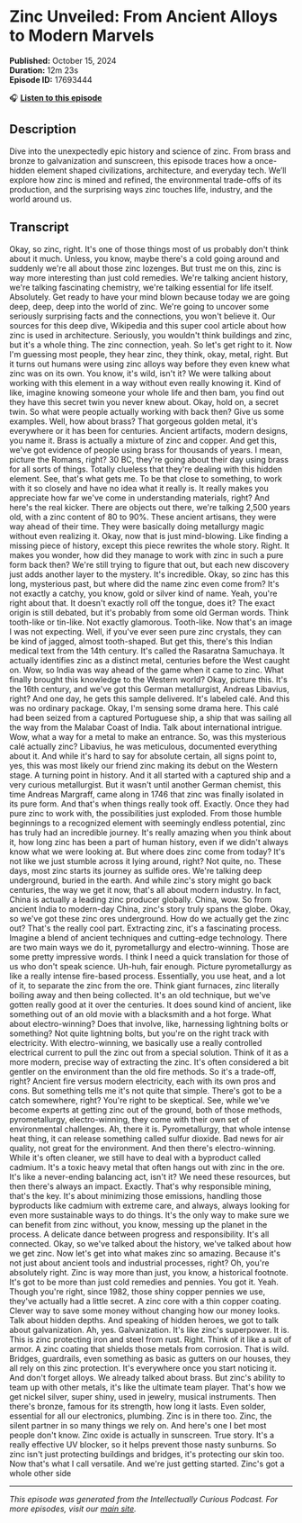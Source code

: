# Zinc Unveiled: From Ancient Alloys to Modern Marvels

**Published:** October 15, 2024  
**Duration:** 12m 23s  
**Episode ID:** 17693444

🎧 **[Listen to this episode](https://intellectuallycurious.buzzsprout.com/2529712/episodes/17693444-zinc-unveiled-from-ancient-alloys-to-modern-marvels)**

## Description

Dive into the unexpectedly epic history and science of zinc. From brass and bronze to galvanization and sunscreen, this episode traces how a once-hidden element shaped civilizations, architecture, and everyday tech. We’ll explore how zinc is mined and refined, the environmental trade-offs of its production, and the surprising ways zinc touches life, industry, and the world around us.

## Transcript

Okay, so zinc, right. It's one of those things most of us probably don't think about it much. Unless, you know, maybe there's a cold going around and suddenly we're all about those zinc lozenges. But trust me on this, zinc is way more interesting than just cold remedies. We're talking ancient history, we're talking fascinating chemistry, we're talking essential for life itself. Absolutely. Get ready to have your mind blown because today we are going deep, deep, deep into the world of zinc. We're going to uncover some seriously surprising facts and the connections, you won't believe it. Our sources for this deep dive, Wikipedia and this super cool article about how zinc is used in architecture. Seriously, you wouldn't think buildings and zinc, but it's a whole thing. The zinc connection, yeah. So let's get right to it. Now I'm guessing most people, they hear zinc, they think, okay, metal, right. But it turns out humans were using zinc alloys way before they even knew what zinc was on its own. You know, it's wild, isn't it? We were talking about working with this element in a way without even really knowing it. Kind of like, imagine knowing someone your whole life and then bam, you find out they have this secret twin you never knew about. Okay, hold on, a secret twin. So what were people actually working with back then? Give us some examples. Well, how about brass? That gorgeous golden metal, it's everywhere or it has been for centuries. Ancient artifacts, modern designs, you name it. Brass is actually a mixture of zinc and copper. And get this, we've got evidence of people using brass for thousands of years. I mean, picture the Romans, right? 30 BC, they're going about their day using brass for all sorts of things. Totally clueless that they're dealing with this hidden element. See, that's what gets me. To be that close to something, to work with it so closely and have no idea what it really is. It really makes you appreciate how far we've come in understanding materials, right? And here's the real kicker. There are objects out there, we're talking 2,500 years old, with a zinc content of 80 to 90%. These ancient artisans, they were way ahead of their time. They were basically doing metallurgy magic without even realizing it. Okay, now that is just mind-blowing. Like finding a missing piece of history, except this piece rewrites the whole story. Right. It makes you wonder, how did they manage to work with zinc in such a pure form back then? We're still trying to figure that out, but each new discovery just adds another layer to the mystery. It's incredible. Okay, so zinc has this long, mysterious past, but where did the name zinc even come from? It's not exactly a catchy, you know, gold or silver kind of name. Yeah, you're right about that. It doesn't exactly roll off the tongue, does it? The exact origin is still debated, but it's probably from some old German words. Think tooth-like or tin-like. Not exactly glamorous. Tooth-like. Now that's an image I was not expecting. Well, if you've ever seen pure zinc crystals, they can be kind of jagged, almost tooth-shaped. But get this, there's this Indian medical text from the 14th century. It's called the Rasaratna Samuchaya. It actually identifies zinc as a distinct metal, centuries before the West caught on. Wow, so India was way ahead of the game when it came to zinc. What finally brought this knowledge to the Western world? Okay, picture this. It's the 16th century, and we've got this German metallurgist, Andreas Libavius, right? And one day, he gets this sample delivered. It's labeled calé. And this was no ordinary package. Okay, I'm sensing some drama here. This calé had been seized from a captured Portuguese ship, a ship that was sailing all the way from the Malabar Coast of India. Talk about international intrigue. Wow, what a way for a metal to make an entrance. So, was this mysterious calé actually zinc? Libavius, he was meticulous, documented everything about it. And while it's hard to say for absolute certain, all signs point to, yes, this was most likely our friend zinc making its debut on the Western stage. A turning point in history. And it all started with a captured ship and a very curious metallurgist. But it wasn't until another German chemist, this time Andreas Margraff, came along in 1746 that zinc was finally isolated in its pure form. And that's when things really took off. Exactly. Once they had pure zinc to work with, the possibilities just exploded. From those humble beginnings to a recognized element with seemingly endless potential, zinc has truly had an incredible journey. It's really amazing when you think about it, how long zinc has been a part of human history, even if we didn't always know what we were looking at. But where does zinc come from today? It's not like we just stumble across it lying around, right? Not quite, no. These days, most zinc starts its journey as sulfide ores. We're talking deep underground, buried in the earth. And while zinc's story might go back centuries, the way we get it now, that's all about modern industry. In fact, China is actually a leading zinc producer globally. China, wow. So from ancient India to modern-day China, zinc's story truly spans the globe. Okay, so we've got these zinc ores underground. How do we actually get the zinc out? That's the really cool part. Extracting zinc, it's a fascinating process. Imagine a blend of ancient techniques and cutting-edge technology. There are two main ways we do it, pyrometallurgy and electro-winning. Those are some pretty impressive words. I think I need a quick translation for those of us who don't speak science. Uh-huh, fair enough. Picture pyrometallurgy as like a really intense fire-based process. Essentially, you use heat, and a lot of it, to separate the zinc from the ore. Think giant furnaces, zinc literally boiling away and then being collected. It's an old technique, but we've gotten really good at it over the centuries. It does sound kind of ancient, like something out of an old movie with a blacksmith and a hot forge. What about electro-winning? Does that involve, like, harnessing lightning bolts or something? Not quite lightning bolts, but you're on the right track with electricity. With electro-winning, we basically use a really controlled electrical current to pull the zinc out from a special solution. Think of it as a more modern, precise way of extracting the zinc. It's often considered a bit gentler on the environment than the old fire methods. So it's a trade-off, right? Ancient fire versus modern electricity, each with its own pros and cons. But something tells me it's not quite that simple. There's got to be a catch somewhere, right? You're right to be skeptical. See, while we've become experts at getting zinc out of the ground, both of those methods, pyrometallurgy, electro-winning, they come with their own set of environmental challenges. Ah, there it is. Pyrometallurgy, that whole intense heat thing, it can release something called sulfur dioxide. Bad news for air quality, not great for the environment. And then there's electro-winning. While it's often cleaner, we still have to deal with a byproduct called cadmium. It's a toxic heavy metal that often hangs out with zinc in the ore. It's like a never-ending balancing act, isn't it? We need these resources, but then there's always an impact. Exactly. That's why responsible mining, that's the key. It's about minimizing those emissions, handling those byproducts like cadmium with extreme care, and always, always looking for even more sustainable ways to do things. It's the only way to make sure we can benefit from zinc without, you know, messing up the planet in the process. A delicate dance between progress and responsibility. It's all connected. Okay, so we've talked about the history, we've talked about how we get zinc. Now let's get into what makes zinc so amazing. Because it's not just about ancient tools and industrial processes, right? Oh, you're absolutely right. Zinc is way more than just, you know, a historical footnote. It's got to be more than just cold remedies and pennies. You got it. Yeah. Though you're right, since 1982, those shiny copper pennies we use, they've actually had a little secret. A zinc core with a thin copper coating. Clever way to save some money without changing how our money looks. Talk about hidden depths. And speaking of hidden heroes, we got to talk about galvanization. Ah, yes. Galvanization. It's like zinc's superpower. It is. This is zinc protecting iron and steel from rust. Right. Think of it like a suit of armor. A zinc coating that shields those metals from corrosion. That is wild. Bridges, guardrails, even something as basic as gutters on our houses, they all rely on this zinc protection. It's everywhere once you start noticing it. And don't forget alloys. We already talked about brass. But zinc's ability to team up with other metals, it's like the ultimate team player. That's how we get nickel silver, super shiny, used in jewelry, musical instruments. Then there's bronze, famous for its strength, how long it lasts. Even solder, essential for all our electronics, plumbing. Zinc is in there too. Zinc, the silent partner in so many things we rely on. And here's one I bet most people don't know. Zinc oxide is actually in sunscreen. True story. It's a really effective UV blocker, so it helps prevent those nasty sunburns. So zinc isn't just protecting buildings and bridges, it's protecting our skin too. Now that's what I call versatile. And we're just getting started. Zinc's got a whole other side

---
*This episode was generated from the Intellectually Curious Podcast. For more episodes, visit our [main site](https://intellectuallycurious.buzzsprout.com).*
